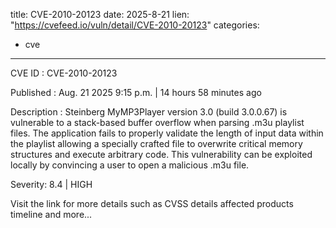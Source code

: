  
title: CVE-2010-20123
date: 2025-8-21
lien: "https://cvefeed.io/vuln/detail/CVE-2010-20123"
categories:
  - cve
---

CVE ID : CVE-2010-20123

Published :  Aug. 21
2025
9:15 p.m. | 14 hours
58 minutes ago

Description : Steinberg MyMP3Player version 3.0 (build 3.0.0.67) is vulnerable to a stack-based buffer overflow when parsing .m3u playlist files. The application fails to properly validate the length of input data within the playlist
allowing a specially crafted file to overwrite critical memory structures and execute arbitrary code. This vulnerability can be exploited locally by convincing a user to open a malicious .m3u file.

Severity: 8.4 | HIGH

Visit the link for more details
such as CVSS details
affected products
timeline
and more...
